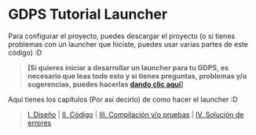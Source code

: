 # GDPS Tutorial Launcher

Para configurar el proyecto, puedes descargar el proyecto (o si tienes problemas con un launcher que hiciste, puedes usar varias partes de este código) :D

> **[Si quieres iniciar a desarrollar un launcher para tu GDPS, es necesario que leas todo esto y si tienes preguntas, problemas y/o sugerencias, puedes hacerlas [dando clic aquí](https://github.com/ElParaguasXD/GDPS-Launcher/issues)]**

Aquí tienes los capítulos (Por así decirlo) de como hacer el launcher :D

> [I. Diseño](/design.md) | [II. Código](/code.md) | [III. Compilación y/o pruebas](/build-and-test.md) | [IV. Solución de errores](/troubleshoot.md)

